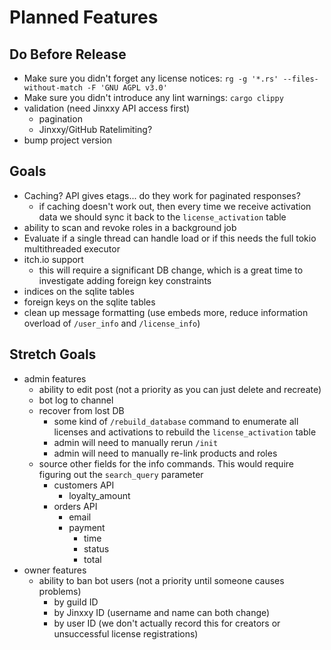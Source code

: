 # Planned Features

## Do Before Release

- Make sure you didn't forget any license notices: `rg -g '*.rs' --files-without-match -F 'GNU AGPL v3.0'`
- Make sure you didn't introduce any lint warnings: `cargo clippy`
- validation (need Jinxxy API access first)
  - pagination
  - Jinxxy/GitHub Ratelimiting?
- bump project version

## Goals

- Caching? API gives etags... do they work for paginated responses?
  - if caching doesn't work out, then every time we receive activation data we should sync it back to the `license_activation` table
- ability to scan and revoke roles in a background job
- Evaluate if a single thread can handle load or if this needs the full tokio multithreaded executor
- itch.io support
  - this will require a significant DB change, which is a great time to investigate adding foreign key constraints
- indices on the sqlite tables
- foreign keys on the sqlite tables
- clean up message formatting (use embeds more, reduce information overload of `/user_info` and `/license_info`)

## Stretch Goals

- admin features
  - ability to edit post (not a priority as you can just delete and recreate)
  - bot log to channel
  - recover from lost DB
    - some kind of `/rebuild_database` command to enumerate all licenses and activations to rebuild the `license_activation` table
    - admin will need to manually rerun `/init`
    - admin will need to manually re-link products and roles
  - source other fields for the info commands. This would require figuring out the `search_query` parameter
    - customers API
      - loyalty_amount
    - orders API
      - email
      - payment
        - time
        - status
        - total
- owner features
  - ability to ban bot users (not a priority until someone causes problems)
    - by guild ID
    - by Jinxxy ID (username and name can both change)
    - by user ID (we don't actually record this for creators or unsuccessful license registrations)
